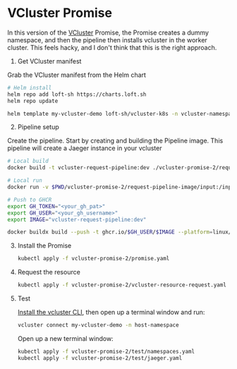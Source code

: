 # VCluster Promise

In this version of the [VCluster](https://www.vcluster.com/)  Promise, the Promise creates a dummy namespace, and then the pipeline then installs vcluster in the worker cluster. This feels hacky, and I don't think that this is the right approach.

1. Get VCluster manifest

Grab the VCluster manifest from the Helm chart

```bash
# Helm install
helm repo add loft-sh https://charts.loft.sh
helm repo update

helm template my-vcluster-demo loft-sh/vcluster-k8s -n vcluster-namespace > vcluster-promise-2/request-pipeline-image/vcluster.yaml
```

2. Pipeline setup

Create the pipeline. Start by creating and building the Pipeline image. This pipeline will create a Jaeger instance in your vcluster

```bash
# Local build
docker build -t vcluster-request-pipeline:dev ./vcluster-promise-2/request-pipeline-image/

# Local run
docker run -v $PWD/vcluster-promise-2/request-pipeline-image/input:/input -v $PWD/vcluster-promise-2/request-pipeline-image/output:/output vcluster-request-pipeline:dev

# Push to GHCR
export GH_TOKEN="<your_gh_pat>"
export GH_USER="<your_gh_username>"
export IMAGE="vcluster-request-pipeline:dev"

docker buildx build --push -t ghcr.io/$GH_USER/$IMAGE --platform=linux/arm64,linux/amd64 ./vcluster-promise-2/request-pipeline-image/
```

3. Install the Promise

    ```bash
    kubectl apply -f vcluster-promise-2/promise.yaml
    ```

4. Request the resource

    ```bash
    kubectl apply -f vcluster-promise-2/vcluster-resource-request.yaml
    ```

5. Test

    [Install the vcluster CLI](https://www.vcluster.com/docs/getting-started/setup), then open up a terminal window and run:

    ```bash
    vcluster connect my-vcluster-demo -n host-namespace
    ```

    Open up a new terminal window:

    ```bash
    kubectl apply -f vcluster-promise-2/test/namespaces.yaml
    kubectl apply -f vcluster-promise-2/test/jaeger.yaml
    ```
